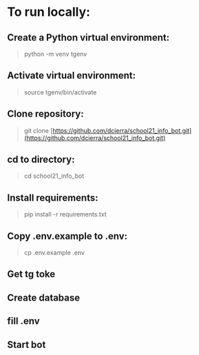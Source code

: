 # To run locally:
## Create a Python virtual environment:
> python -m venv tgenv
## Activate virtual environment:
> source tgenv/bin/activate
## Clone repository:
> git clone [https://github.com/dcierra/school21_info_bot.git](https://github.com/dcierra/school21_info_bot.git)
## cd to directory:
> cd school21_info_bot
## Install requirements:
> pip install -r requirements.txt
## Copy .env.example to .env:
> cp .env.example .env
## Get tg toke
## Create database
## fill .env
## Start bot

